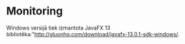 # Monitoring
Windows versijā tiek izmantota JavaFX 13 bibliotēka:"http://gluonhq.com/download/javafx-13.0.1-sdk-windows/.
